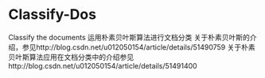 # Classify-Dos
Classify the documents
运用朴素贝叶斯算法进行文档分类
关于朴素贝叶斯的介绍，参见http://blog.csdn.net/u012050154/article/details/51490759
关于朴素贝叶斯算法应用在文档分类中的介绍参见http://blog.csdn.net/u012050154/article/details/51491400
